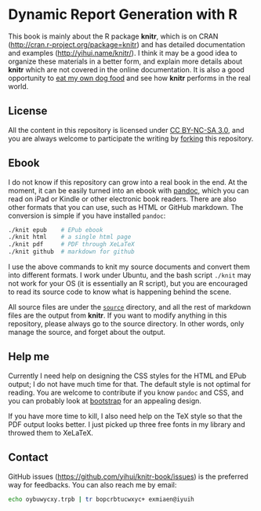 # Dynamic Report Generation with R

This book is mainly about the R package **knitr**, which is on CRAN (<http://cran.r-project.org/package=knitr>) and has detailed documentation and examples (<http://yihui.name/knitr/>). I think it may be a good idea to organize these materials in a better form, and explain more details about **knitr** which are not covered in the online documentation. It is also a good opportunity to [eat my own dog food](http://en.wikipedia.org/wiki/Eating_your_own_dog_food) and see how **knitr** performs in the real world.

## License

All the content in this repository is licensed under [CC BY-NC-SA 3.0](http://creativecommons.org/licenses/by-nc-sa/3.0/), and you are always welcome to participate the writing by [forking](https://github.com/yihui/knitr-book/fork_select) this repository.

## Ebook

I do not know if this repository can grow into a real book in the end. At the moment, it can be easily turned into an ebook with [pandoc](http://johnmacfarlane.net/pandoc/), which you can read on iPad or Kindle or other electronic book readers. There are also other formats that you can use, such as HTML or GitHub markdown. The conversion is simple if you have installed `pandoc`:

```bash
./knit epub    # EPub ebook
./knit html    # a single html page
./knit pdf     # PDF through XeLaTeX
./knit github  # markdown for github
````

I use the above commands to knit my source documents and convert them into different formats. I work under Ubuntu, and the bash script `./knit` may not work for your OS (it is essentially an R script), but you are encouraged to read its source code to know what is happening behind the scene.

All source files are under the [`source`](source/) directory, and all the rest of markdown files are the output from **knitr**. If you want to modify anything in this repository, please always go to the source directory. In other words, only manage the source, and forget about the output.

## Help me

Currently I need help on designing the CSS styles for the HTML and EPub output; I do not have much time for that. The default style is not optimal for reading. You are welcome to contribute if you know `pandoc` and CSS, and you can probably look at [bootstrap](http://twitter.github.com/bootstrap/) for an appealing design.

If you have more time to kill, I also need help on the TeX style so that the PDF output looks better. I just picked up three free fonts in my library and throwed them to XeLaTeX.

## Contact

GitHub issues (<https://github.com/yihui/knitr-book/issues>) is the preferred way for feedbacks. You can also reach me by email:

```bash
echo oybuwycxy.trpb | tr bopcrbtucwxyc+ exmiaen@iyuih
```

